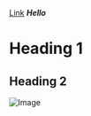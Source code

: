 [Link](https://litianqing2887.github.io/cse-15l-lab-report/index.md)
***Hello***
# Heading 1
## Heading 2
![Image](https://www.google.com/images/branding/googlelogo/2x/googlelogo_color_272x92dp.png)
